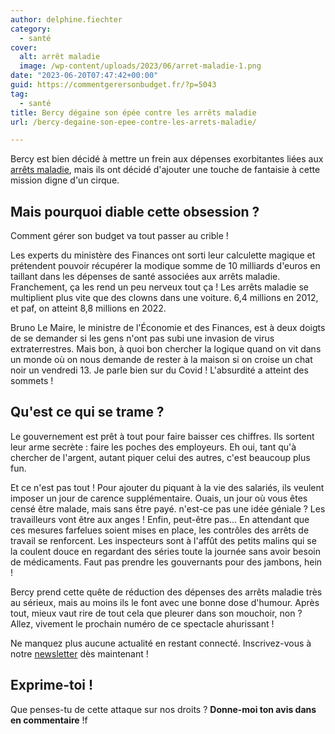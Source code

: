 ```yaml
---
author: delphine.fiechter
category:
  - santé
cover:
  alt: arrêt maladie
  image: /wp-content/uploads/2023/06/arret-maladie-1.png
date: "2023-06-20T07:47:42+00:00"
guid: https://commentgerersonbudget.fr/?p=5043
tag:
  - santé
title: Bercy dégaine son épée contre les arrêts maladie
url: /bercy-degaine-son-epee-contre-les-arrets-maladie/

---
```

Bercy est bien décidé à mettre un frein aux dépenses exorbitantes liées aux [arrêts maladie](https://www.lexpress.fr/economie/arrets-maladie-alternance-le-plan-de-bercy-pour-reduire-les-finances-publiques-Z6CHAQOC5FCILIO4DAYSJG7OMM/#:~:text=Le%20gouvernement%20propose%20d'abord,%22lutter%20contre%20les%20d%C3%A9rives%22. "arrêts maladie"), mais ils ont décidé d'ajouter une touche de fantaisie à cette mission digne d'un cirque.

## Mais pourquoi diable cette obsession ?

Comment gérer son budget va tout passer au crible !

Les experts du ministère des Finances ont sorti leur calculette magique et prétendent pouvoir récupérer la modique somme de 10 milliards d'euros en taillant dans les dépenses de santé associées aux arrêts maladie. Franchement, ça les rend un peu nerveux tout ça ! Les arrêts maladie se multiplient plus vite que des clowns dans une voiture. 6,4 millions en 2012, et paf, on atteint 8,8 millions en 2022.

Bruno Le Maire, le ministre de l'Économie et des Finances, est à deux doigts de se demander si les gens n'ont pas subi une invasion de virus extraterrestres. Mais bon, à quoi bon chercher la logique quand on vit dans un monde où on nous demande de rester à la maison si on croise un chat noir un vendredi 13. Je parle bien sur du Covid ! L'absurdité a atteint des sommets !

## Qu'est ce qui se trame ?

Le gouvernement est prêt à tout pour faire baisser ces chiffres. Ils sortent leur arme secrète : faire les poches des employeurs. Eh oui, tant qu'à chercher de l'argent, autant piquer celui des autres, c'est beaucoup plus fun.

Et ce n'est pas tout ! Pour ajouter du piquant à la vie des salariés, ils veulent imposer un jour de carence supplémentaire. Ouais, un jour où vous êtes censé être malade, mais sans être payé. n'est-ce pas une idée géniale ? Les travailleurs vont être aux anges ! Enfin, peut-être pas... En attendant que ces mesures farfelues soient mises en place, les contrôles des arrêts de travail se renforcent. Les inspecteurs sont à l'affût des petits malins qui se la coulent douce en regardant des séries toute la journée sans avoir besoin de médicaments. Faut pas prendre les gouvernants pour des jambons, hein !

Bercy prend cette quête de réduction des dépenses des arrêts maladie très au sérieux, mais au moins ils le font avec une bonne dose d'humour. Après tout, mieux vaut rire de tout cela que pleurer dans son mouchoir, non ? Allez, vivement le prochain numéro de ce spectacle ahurissant !

Ne manquez plus aucune actualité en restant connecté. Inscrivez-vous à notre [newsletter](https://commentgerersonbudget.fr/s-abonner-a-la-newsletter/ "S’abonner à la Newsletter") dès maintenant !

## Exprime-toi !

Que penses-tu de cette attaque sur nos droits ? **Donne-moi ton avis dans en commentaire** !f
